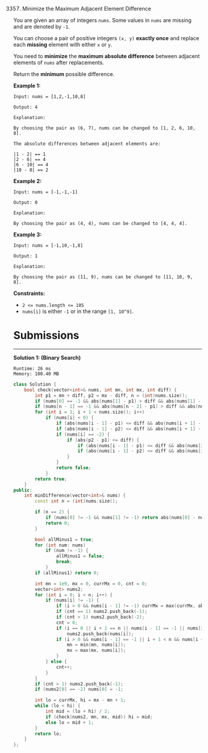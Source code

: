 3357. Minimize the Maximum Adjacent Element Difference

You are given an array of integers `nums`. Some values in `nums` are missing and are denoted by `-1`.

You can choose a pair of positive integers `(x, y)` **exactly once** and replace each **missing** element with either `x` or `y`.

You need to **minimize** the **maximum absolute difference** between adjacent elements of `nums` after replacements.

Return the **minimum** possible difference.

 

**Example 1:**
```
Input: nums = [1,2,-1,10,8]

Output: 4

Explanation:

By choosing the pair as (6, 7), nums can be changed to [1, 2, 6, 10, 8].

The absolute differences between adjacent elements are:

|1 - 2| == 1
|2 - 6| == 4
|6 - 10| == 4
|10 - 8| == 2
```

**Example 2:**
```
Input: nums = [-1,-1,-1]

Output: 0

Explanation:

By choosing the pair as (4, 4), nums can be changed to [4, 4, 4].
```

**Example 3:**
```
Input: nums = [-1,10,-1,8]

Output: 1

Explanation:

By choosing the pair as (11, 9), nums can be changed to [11, 10, 9, 8].
```
 

**Constraints:**

* `2 <= nums.length <= 105`
* `nums[i]` is either `-1` or in the range `[1, 10^9]`.

# Submissions
---
**Solution 1: (Binary Search)**
```
Runtime: 26 ms
Memory: 100.40 MB
```
```c++
class Solution {
    bool check(vector<int>& nums, int mn, int mx, int diff) {
		int p1 = mn + diff, p2 = mx - diff, n = (int)nums.size();
		if (nums[0] == -1 && abs(nums[1] - p1) > diff && abs(nums[1] - p2) > diff) return false;
		if (nums[n - 1] == -1 && abs(nums[n - 2] - p1) > diff && abs(nums[n - 2] - p2) > diff) return false;
		for (int i = 1; i + 1 < nums.size(); i++)
			if (nums[i] < 0) {
				if (abs(nums[i - 1] - p1) <= diff && abs(nums[i + 1] - p1) <= diff) continue;
				if (abs(nums[i - 1] - p2) <= diff && abs(nums[i + 1] - p2) <= diff) continue;
				if (nums[i] == -2) {
					if (abs(p2 - p1) <= diff) {
						if (abs(nums[i - 1] - p1) <= diff && abs(nums[i + 1] - p2) <= diff) continue;
						if (abs(nums[i - 1] - p2) <= diff && abs(nums[i + 1] - p1) <= diff) continue;
					}
				}
				return false;
			}
		return true;
	}
public:
    int minDifference(vector<int>& nums) {
        const int n = (int)nums.size();

		if (n == 2) {
			if (nums[0] != -1 && nums[1] != -1) return abs(nums[0] - nums[1]);
			return 0;
		}

		bool allMinus1 = true;
		for (int num: nums)
			if (num != -1) {
				allMinus1 = false;
				break;
			}
		if (allMinus1) return 0;

		int mn = 1e9, mx = 0, currMx = 0, cnt = 0;
		vector<int> nums2;
		for (int i = 0; i < n; i++) {
			if (nums[i] != -1) {
				if (i > 0 && nums[i - 1] != -1) currMx = max(currMx, abs(nums[i] - nums[i - 1]));
				if (cnt == 1) nums2.push_back(-1);
				if (cnt > 1) nums2.push_back(-2);
				cnt = 0;
				if (i == 0 || i + 1 == n || nums[i - 1] == -1 || nums[i + 1] == -1)
					nums2.push_back(nums[i]);
				if (i > 0 && nums[i - 1] == -1 || i + 1 < n && nums[i + 1] == -1) {
					mn = min(mn, nums[i]);
					mx = max(mx, nums[i]);
				}
			} else {
				cnt++;
			}
		}
		if (cnt > 1) nums2.push_back(-1);
		if (nums2[0] == -2) nums[0] = -1;

		int lo = currMx, hi = mx - mn + 1;
		while (lo < hi) {
			int mid = (lo + hi) / 2;
			if (check(nums2, mn, mx, mid)) hi = mid;
			else lo = mid + 1;
		}
		return lo;
    }
};
```
